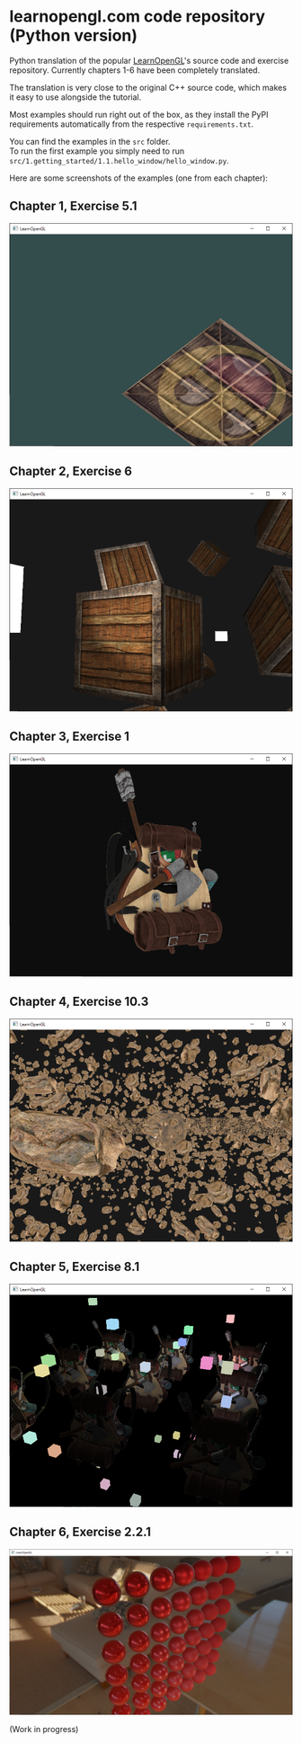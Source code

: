 # learnopengl.com code repository (Python version)
Python translation of the popular [LearnOpenGL](https://learnopengl.com)'s source code and exercise repository.
Currently chapters 1-6 have been completely translated.

The translation is very close to the original C++ source code, which makes it easy to use alongside the tutorial.

Most examples should run right out of the box, as they install the PyPI requirements automatically from the respective `requirements.txt`.

You can find the examples in the `src` folder.  
To run the first example you simply need to run `src/1.getting_started/1.1.hello_window/hello_window.py`.

Here are some screenshots of the examples (one from each chapter):  
## Chapter 1, Exercise 5.1
![Chapter 1](screenshots/1.5.1.png)
## Chapter 2, Exercise 6
![Chapter 2](screenshots/2.6.png)
## Chapter 3, Exercise 1
![Chapter 3](screenshots/3.1.png)
## Chapter 4, Exercise 10.3
![Chapter 4](screenshots/4.10.3.png)
## Chapter 5, Exercise 8.1
![Chapter 5](screenshots/5.8.1.png)
## Chapter 6, Exercise 2.2.1
![Chapter 6](screenshots/6.2.2.1.png)

(Work in progress)
